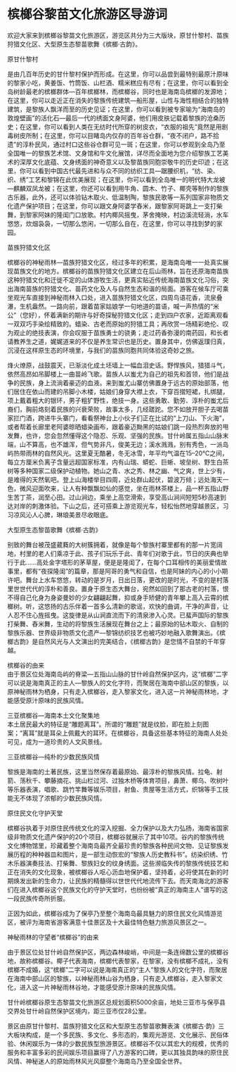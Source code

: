 # 槟榔谷黎苗文化旅游区导游词  
欢迎大家来到槟榔谷黎苗文化旅游区，游览区共分为三大版块，原甘什黎村、苗族狩猎文化区、大型原生态黎苗歌舞《槟榔·古韵》。  

原甘什黎村  

是由几百年历史的甘什黎村保护而形成。在这里，你可以品尝到最特别最原汁原味的黎家小吃，黄姜饭、竹筒饭、山栏酒、糯米糕应有尽有；在这里，你可以看到全岛树龄最老的槟榔群体—百年槟榔林，而槟榔谷，同时也是海南岛槟榔的发源地；在这里，你可以走近正在消失的黎族传统建筑—船形屋，山性与海性相结合的独特建筑，是黎族人飘洋而至的历史见证；在这里，你可以看到被专家喻为“海南岛的敦煌壁画”的活化石—最后一代的绣面文身阿婆，他们用皮肤记载着黎族的沧桑历史；在这里，你可以看到人类在无纺时代所穿的树皮衣，“衣服的祖先”竟然是用剧毒树皮所制；在这里，你可以目睹岛内仅存的百年谷仓群，“夜不闭户，路不拾遗”的淳朴民风，通过村口这些谷仓群可见一斑；在这里，你可以参观到全岛乃至全国唯一的黎族艺术馆、文身馆和牛文化展馆，详尽而全面地为您介绍黎族工艺美术的深厚文化底蕴、文身绣面的神奇意义以及黎苗族同胞崇敬牛的历史印迹；在这里，你可以看到中国古代最先进和与众不同的纺织工具—踞腰织机，“纺、染、织、绣”工艺和黎锦在此优美展现；在这里，你可以看到全岛唯一的明代特大龙被—麒麟双凤龙被；在这里，你还可以看到用牛角、圆木、竹子、椰壳等制作的黎族古乐器，此外，还可以体验钻木取火、低温制陶，黎族民歌等一系列国家非物质文化遗产保护项目；在这里，你可以跟文身阿婆学舂米，跟黎家阿哥跳上一支打柴舞，到黎家阿妹的隆闺门口放歌。村内椰风摇曳，茅舍掩映，村边溪流轻淌，水车悠悠，炊烟袅袅，一切那么悠闲，一切那么自在，在这里，你可以寻找到梦的家园。  

苗族狩猎文化区  

槟榔谷的神秘雨林—苗族狩猎文化区，经过多年的积累，是海南岛唯一一处真实展现苗族文化的地方。槟榔谷的苗族狩猎文化区建立在后山雨林，旨在还原海南苗族这种狩猎文化和迁徙不定的山体游牧生活，更真实贴近传统海南苗族文化习俗，突出海南苗族的狩猎文化、苗药文化及人与自然生态和谐的局面。游客在候车厅可乘坐观光车直接到神秘雨林入口处，进入苗族狩猎文化区，四周鸟语花香，流泉叠瀑，生机盎然。一路向前，跟着苗家姑娘学一句地道的苗语，喊一声热情的“米公”（您好），怀着满新的期许与好奇探秘狩猎文化区；走到四户农家，近距离观看一双双巧手染绘精致的。蜡染、古老而原始的狩猎工具；再欣赏一场精彩绝伦、叹为观止的绝技表演，你会叹服于苗族勇士的骁勇；走过药香弥漫的南药园，和长者请教养生之道，娓娓道来的不仅是养生常识也是历史。置身其中，仿佛返璞归真，沉浸在这样原生态的环境里，与我们的苗族同胞共同体验这奇妙之旅。  

烽火燎原，战鼓震天，已渐淡化成土坯墙上一幅血泪史话。野悍族风，猎猎斗气，依然高昂如吊脚楼上一曲苗岭飞歌。苗族人以蚩尤为自己的祖先和首领，他们是战争的民族，身上流淌着豪迈的血液。来到蚩尤山寨仿佛置身于远古的原始部落，他们居住在依山而建的吊脚小木楼，姑娘们身穿大襟上衣，下穿百摺短裙，扎绑腿，项上戴着粗大的银环，男子粗犷野性，绝技一身。这些勇敢、勤劳、淳朴的蚩尤后裔们，胸前烙刻着民族的兴衰荣败，故事太多，几经蹉跎。您不如放开胆子去喝苗家拦门酒，跨进牛头寨门，看看祭神台上小伙子们正在比试的“上刀山、下火海”，或者帮着长廊里老阿婆晾晒蜡染画布，跟着豪迈黝黑的姑娘们跳一段热烈奔放的甩发舞，也许，您会忽然懂得这个隐忍、乐观、坚强的民族。甘什岭属五指山山脉末端，山不算高，也不雄浑，但气势非凡，俊美无边；溪水溅溅，别有秀色，一派岛屿热带雨林的自然风光。这里夏无酷暑，冬无冰雪，年平均气温在15–20℃之间，每立方厘米负离子含量远超国家标准，内有山瑞、蟒蛇、巨蜥、坡垒树、野生白茶树等多种国家二级保护动植物。她山之青、水之秀、林之幽、气之爽，世上少有，是难得的天然氧吧。登上山海楼举目四周，近处群山起伏，碧波万倾；远处海天一色，微风迎面吹来，让人有种飘飘如仙的感觉，坐在雨林茶楼上，品一杯五指山野生苦丁茶，润至心田。过山涧边，乘坐上高空滑索，享受高山涧间短短5秒高速到达对岸的刺激体验。下山之后，还可搭乘上游览观光车，轻松怡然地穿越景区，习习凉风沁人心脾，琳琅美景尽收眼底。  

大型原生态黎苗歌舞《槟榔·古韵》  

别致的舞台被茂盛葳蕤的大树簇拥着，就像是每个黎族村寨里都有的那一片宽阔地，村里的老人们乘凉于此、孩子们玩乐于此、青年们对歌于此，节日的庆典也举行于此……高处金字塔形的茅草屋，便是是隆闺了，在每个口耳相传的美丽爱情故事里，都有“夜探隆闺”的篇章，那是阿哥的勇气和自信，也是阿妹的内心的小小期许吧。舞台上水车悠悠，转动的是岁月，日出日落，更改的是时光，不变的是村落里世世代代的淳朴和善良。置身于原生态大舞台，宛然如回到了那古老的村落，恨不得自己化身为身姿曼妙的少女翩翩起舞，抑或身手矫健的青年攀上高入云霄的槟榔树。听，这悠扬的古乐伴着一首多么清新的歌谣，欢快的曲调，干净的声音，让人忍不住心旌摇曳。这旋律是从山涧直流而下的清泉渗入心灵。已蜚声国际的黎族打柴舞、舂米舞，生动的将黎族生活展现在舞台之上；最原始的钻木取火、自制的黎族乐器、世界级非物质文化遗产—黎锦纺织技艺也被巧妙地融入歌舞演出。《槟榔古韵》是自然风光与人文演出的完美结合，《槟榔古韵》是您情不自禁的千年穿越。  

槟榔谷的由来  
由于景区位处海南岛屿的脊梁—五指山山脉的甘什岭自然保护区内，这“槟榔”二字可以说是海南真正的主人—黎族人的文化字符，而聚居在海南中部山区的黎族，以原神秘雨林为栖身，只有走入槟榔谷，走入黎家文化，进入这一片神秘雨林地，才能感受原汁原味的民族风情。  

三亚槟榔谷—海南本土文化聚集地  
本土居民最大的特征是“雕题离耳”。所谓的“雕题”就是纹脸，即在脸上刻图案；“离耳”就是耳朵上佩戴大的耳环。在槟榔谷，具备这些基本特征的海南人处处可见，成为一道珍贵的人文风景线。  

三亚槟榔谷—纯朴的少数民族风情  

黎族是海南的土著民族，这里当然保存着最原始、最淳朴的黎族风情。拉龟、射箭、荡秋千、攀藤摘花、挑山栏过河、过独木桥等体育项目，鼻萧、椰乌、吹树叶等乐器表演，唱歌、跳竹竿舞等娱乐项目，射鱼、贵屋等生活方式，织锦等手工技能无不体现了浓郁的少数民族风情。  

原住民文化守护天堂  

槟榔谷执着于对原住民传统文化的深入挖掘、全力保护以及大力弘扬，海南省国家级非物质文化遗产保护的20个项目，槟榔谷就展示了其中10项。谷内的黎族传统文化博物馆里，珍藏着整个海南岛最齐全最珍贵的黎族各种民间文物、见证黎族发展历程的种种器皿和图片，是一部生动恢宏的“黎族人历史教科书”。纺染织绣、竹木乐器演奏技法、打柴舞、黎族妇女的纹身绣面。这些濒临失传的黎族传统技艺和正在消失的文化现象，被槟榔谷人呕心沥血地保护着，坚持着，必将使其在新的时期焕发出新的生命力，让民族的精髓得以世世代代地流传下去。而天南海北的游客们在进入槟榔谷这个民族文化的守护天堂时，也纷纷被“真正的海南主人”谱写的这一段民族传奇所折服。  

正因为如此，槟榔谷成为了保亭乃至整个海南岛最具魅力的原住民文化风情游览区，被评为海南省游客满意十佳景区及十大最佳特色魅力旅游风景区之一。  

神秘雨林的守望者“槟榔谷”的由来  

由于景区位处甘什岭自然保护区，两边森林峻峭，中间是一条连绵数公里的槟榔谷地，故称槟榔谷。椰子代表海南，槟榔代表黎家，在黎家，没有槟榔不成礼，没有槟榔不成婚，这“槟榔”二字可以说是海南真正的“主人”黎族人的文化字符，而聚居在海南中部山区的黎族，以神秘雨林山谷为栖身，只有走入槟榔谷，走入黎家文化，进入这一片神秘雨林谷地，才能感受原汁原味的民族风情。  

甘什岭槟榔谷原生态黎苗文化旅游区总规划面积5000余亩，地处三亚市与保亭县交界处甘什岭自然保护区境内，距三亚市仅28公里。  

景区由原甘什黎村、苗族狩猎文化区和大型原生态黎苗歌舞表演《槟榔古·韵》三大板块构成，是一个多民族、多文化、多形态的，集观光游览、文化展示、民俗体验、休闲娱乐为一体的少数民族型旅游景区。槟榔谷不仅以其宏大的规模，优秀的服务和丰富多彩的民间娱乐项目赢得了八方游客的口碑，更以其独具韵味的原住民风情、神秘迷人的原始雨林风光风靡整个海南岛乃至全国全世界。  

<!-- Last processed: 2025-07-22 03:44:21 -->
